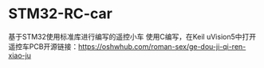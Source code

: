 # STM32-RC-car
基于STM32使用标准库进行编写的遥控小车
使用C编写，在Keil uVision5中打开
遥控车PCB开源链接：https://oshwhub.com/roman-sex/ge-dou-ji-qi-ren-xiao-ju
